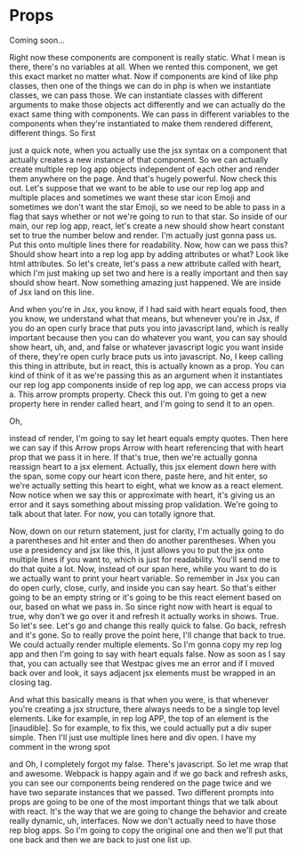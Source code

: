 # Props

Coming soon...

Right now these components are component is really static. What I mean is there, there's no variables at all. When we rented this component, we get this exact market no matter what. Now if components are kind of like php classes, then one of the things we can do in php is when we instantiate classes, we can pass those. We can instantiate classes with different arguments to make those objects act differently and we can actually do the exact same thing with components. We can pass in different variables to the components when they're instantiated to make them rendered different, different things. So first 

just a quick note, when you actually use the jsx syntax on a component that actually creates a new instance of that component. So we can actually create multiple rep log app objects independent of each other and render them anywhere on the page. And that's hugely powerful. Now check this out. Let's suppose that we want to be able to use our rep log app and multiple places and sometimes we want these star icon Emoji and sometimes we don't want the star Emoji, so we need to be able to pass in a flag that says whether or not we're going to run to that star. So inside of our main, our rep log app, react, let's create a new should show heart constant set to true the number below and render. I'm actually just gonna pass us. Put this onto multiple lines there for readability. Now, how can we pass this? Should show heart into a rep log app by adding attributes or what? Look like html attributes. So let's create, let's pass a new attribute called with heart, which I'm just making up set two and here is a really important and then say should show heart. Now something amazing just happened. We are inside of Jsx land on this line. 

And when you're in Jsx, you know, if I had said with heart equals food, then you know, we understand what that means, but whenever you're in Jsx, if you do an open curly brace that puts you into javascript land, which is really important because then you can do whatever you want, you can say should show heart, uh, and, and false or whatever javascript logic you want inside of there, they're open curly brace puts us into javascript. No, I keep calling this thing in attribute, but in react, this is actually known as a prop. You can kind of think of it as we're passing this as an argument when it instantiates our rep log app components inside of rep log app, we can access props via a. This arrow prompts property. Check this out. I'm going to get a new property here in render called heart, and I'm going to send it to an open. 

Oh, 

instead of render, I'm going to say let heart equals empty quotes. Then here we can say if this Arrow props Arrow with heart referencing that with heart prop that we pass it in here. If that's true, then we're actually gonna reassign heart to a jsx element. Actually, this jsx element down here with the span, some copy our heart icon there, paste here, and hit enter, so we're actually setting this heart to eight, what we know as a react element. Now notice when we say this or approximate with heart, it's giving us an error and it says something about missing prop validation. We're going to talk about that later. For now, you can totally ignore that. 

Now, down on our return statement, just for clarity, I'm actually going to do a parentheses and hit enter and then do another parentheses. When you use a presidency and jsx like this, it just allows you to put the jsx onto multiple lines if you want to, which is just for readability. You'll send me to do that quite a lot. Now, instead of our span here, while you want to do is we actually want to print your heart variable. So remember in Jsx you can do open curly, close, curly, and inside you can say heart. So that's either going to be an empty string or it's going to be this react element based on our, based on what we pass in. So since right now with heart is equal to true, why don't we go over it and refresh it actually works in shows. True. So let's see. Let's go and change this really quick to false. Go back, refresh and it's gone. So to really prove the point here, I'll change that back to true. We could actually render multiple elements. So I'm gonna copy my rep log app and then I'm going to say with heart equals false. Now as soon as I say that, you can actually see that Westpac gives me an error and if I moved back over and look, it says adjacent jsx elements must be wrapped in an closing tag. 

And what this basically means is that when you were, is that whenever you're creating a jsx structure, there always needs to be a single top level elements. Like for example, in rep log APP, the top of an element is the [inaudible]. So for example, to fix this, we could actually put a div super simple. Then I'll just use multiple lines here and div open. I have my comment in the wrong spot 

and Oh, I completely forgot my false. There's javascript. So let me wrap that and awesome. Webpack is happy again and if we go back and refresh asks, you can see our components being rendered on the page twice and we have two separate instances that we passed. Two different prompts into props are going to be one of the most important things that we talk about with react. It's the way that we are going to change the behavior and create really dynamic, uh, interfaces. Now we don't actually need to have those rep blog apps. So I'm going to copy the original one and then we'll put that one back and then we are back to just one list up.